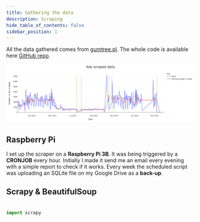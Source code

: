 ```yaml
---
title: Gathering the data
description: Scraping
hide_table_of_contents: false
sidebar_position: 1
---
```



All the data gathered comes from [gumtree.pl](www.gumtree.pl). The whole code is available here [GitHub repo](https://github.com/mbalcerzak/mab_szuka_mieszkania).


![img](../../images/ads_scraped.png)


## Raspberry Pi

I set up the scraper on a **Raspberry Pi 3B**. It was being triggered by a **CRONJOB** every hour. Initially I made it send me an email every evening with a simple report to check if it works. Every week the scheduled script was uploading an SQLite file on my Google Drive as a **back-up**. 

## Scrapy & BeautifulSoup

```python

import scrapy 


```